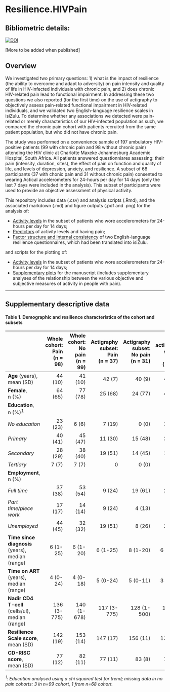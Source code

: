 # Resilience.HIVPain

## Bibliometric details: 

[![DOI](https://zenodo.org/badge/doi/10.5281/zenodo.47318.svg)](http://dx.doi.org/10.5281/zenodo.47318)

[More to be added when published]  

## Overview
We investigated two primary questions: 1) what is the impact of resilience (the ability to overcome and adapt to adversity) on pain intensity and quality of life in HIV-infected individuals with chronic pain, and 2) does chronic HIV-related pain lead to functional impairment. In addressing these two questions we also reported (for the first time) on the use of actigraphy to objectively assess pain-related functional impairment in HIV-related individuals, and we validated two English-language resilience scales in isiZulu. To determine whether any associations we detected were pain-related or merely characteristics of our HIV-infected population as such, we compared the chronic pain cohort with patients recruited from the same patient population, but who did not have chronic pain.

The study was performed on a convenience sample of 197 ambulatory HIV-positive patients (99 with chronic pain and 98 without chronic pain) attending the HIV clinic at Charlotte Maxeke Johannesburg Academic Hospital, South Africa. All patients answered questionniares assessing: their pain (intensity, duration, sites), the effect of pain on function and quality of life, and levels of depression, anxiety, and resilience. A subset of 68 participants (37 with chonic pain and 31 without chronic pain) consented to wearing Actical accelerometers for 24-hours per day for 14 days (only the last 7 days were included in the analysis). This subset of participants were used to provide an objective assessment of physical activity. 

This repository includes data (.csv) and analysis scripts (.Rmd), and the associated markdown (.md) and figure outputs (.pdf and .png) for the analysis of:

- [Activity levels](./ActivityAnalysis/) in the subset of patients who wore accelerometers for 24-hours per day for 14 days;
- [Predictors](./RandomForest/) of activity levels and having pain;
- [Factor structure and internal consistency](./FactorAnalysis/) of two English-language resilience questionnaires, which had been translated into isiZulu.

and scripts for the plotting of:

- [Activity levels](./ActivityAnalysis/) in the subset of patients who wore accelerometers for 24-hours per day for 14 days;
- [Supplementary plots](./SupplFigures/) for the manuscript (includes supplementary analyses of the relationship between the various objective and subjective measures of activity in people with pain).

****
## Supplementary descriptive data

#### Table 1. Demographic and resilience characteristics of the cohort and subsets

|                                                  | **Whole cohort:<br>Pain**<br>(n = 98) | **Whole cohort:<br>No pain**<br>(n = 99) | **Actigraphy subset:<br>Pain**<br>(n = 37) | **Actigraphy subset:<br>No pain**<br>(n = 31) | **No actigraphy subset:<br>Pain**<br>(n = 61) | **No actigraphy subset:<br>No pain**<br>(n = 68) |
|:-------------------------------------------------|--------------------------------:|-----------------------------------:|-------------------------------------:|----------------------------------------:|----------------------------------------:|-------------------------------------------:|
| **Age** (years),<br>mean (SD)                       | 44 (10)                         | 41 (10)                            | 42 (7)                               | 40 (9)                                  | 45 (11)                                 | 41 (10)                                    |
| **Female**,<br>n (%)                                | 64 (65)                         | 77 (78)                            | 25 (68)                              | 24 (77)                                 | 40 (66)                                 | 53 (78)                                    |
| **Education**,<br>n (%)<sup>1</sup>                           |                                 |                                    |                                      |                                         |                                         |                                            |
| _No education_                                   | 23 (23)                         | 6 (6)                              | 7 (19)                               | 0 (0)                                   | 10 (17)                                 | 6 (9)                                      |
| _Primary_                                        | 40 (41)                         | 45 (47)                            | 11 (30)                              | 15 (48)                                 | 35  (58)                                | 30 (44)                                    |
| _Secondary_                                      | 28 (29)                         | 38 (40)                            | 19 (51)                              | 14 (45)                                 | 14 (23)                                 | 25 (37)                                    |
| _Tertiary_                                       | 7 (7)                           | 7 (7)                              | 0                                    | 0 (0)                                   | 2 (3)                                   | 6 (9)                                      |
| **Employment**,<br>n (%)                            |                                 |                                    |                                      |                                         |                                         |                                            |
| _Full time_                                      | 37 (38)                         | 53 (54)                            | 9 (24)                               | 19 (61)                                 | 28 (46)                                 | 34 (50)                                    |
| _Part time/piece work_                           | 17 (17)                         | 14 (14)                            | 9 (24)                               | 4 (13)                                  | 8 (13)                                  | 10 (15)                                    |
| _Unemployed_                                     | 44 (45)                         | 32 (32)                            | 19 (51)                              | 8 (26)                                  | 25 (41)                                 | 24 (35)                                    |
| **Time since diagnosis** (years),<br>median (range) | 6 (1-25)                        | 6 (1-20)                           | 6 (1-25)                             | 8 (1-20)                                | 6 (1-18)                                | 6 (1-19)                                   |
| **Time on ART** (years),<br>median (range)          | 4 (0-24)                        | 4 (0-18)                           | 5 (0-24)                             | 5 (0-11)                                | 3 (0-10)                                | 4 (0-18)                                   |
| **Nadir CD4 T-cell** (cells/ul),<br>median (range)    | 136 (3-775)                     | 140 (1-678)                        | 117 (3-775)                          | 128 (1-500)                             | 165 (4-569)                             | 145 (1-678)                                |
| **Resilience Scale score**,<br> mean (SD)            | 142 (19)                        | 153 (14)                           | 147 (17)                             | 156 (11)                                | 139 (20)                                | 152 (15)                                   |
| **CD-RISC score**,<br>mean (SD)                     | 77 (12)                         | 82 (11)                            | 77 (11)                              | 83 (8)                                  | 77 (13)                                 | 82 (12)                                    |
_<sup>1</sup>: Education analysed using a chi squared test for trend; missing data in no pain cohorts: 3 in n=99 cohort, 1 from n=68 cohort._
